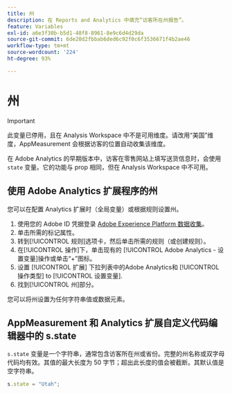 ```yaml
---
title: 州
description: 在 Reports and Analytics 中填充“访客所在州报告”。
feature: Variables
exl-id: a6e3f30b-b5d1-48f8-8961-8e9c6d4d29da
source-git-commit: 6de20d2fbbab6ded6c92f0c6f3536671f4b2ae46
workflow-type: tm+mt
source-wordcount: '224'
ht-degree: 93%

---
```


# 州

>[!IMPORTANT]
>
>此变量已停用，且在 Analysis Workspace 中不是可用维度。请改用“美国”维度，AppMeasurement 会根据访客的位置自动收集该维度。

在 Adobe Analytics 的早期版本中，访客在零售网站上填写送货信息时，会使用 `state` 变量。它的功能与 prop 相同，但在 Analysis Workspace 中不可用。

## 使用 Adobe Analytics 扩展程序的州

您可以在配置 Analytics 扩展时（全局变量）或根据规则设置州。

1. 使用您的 Adobe ID 凭据登录 [Adobe Experience Platform 数据收集](https://experience.adobe.com/data-collection)。
2. 单击所需的标记属性。
3. 转到[!UICONTROL 规则]选项卡，然后单击所需的规则（或创建规则）。
4. 在[!UICONTROL 操作]下，单击现有的 [!UICONTROL Adobe Analytics - 设置变量]操作或单击“+”图标。
5. 设置 [!UICONTROL 扩展] 下拉列表中的Adobe Analytics和 [!UICONTROL 操作类型] to [!UICONTROL 设置变量].
6. 找到[!UICONTROL 州]部分。

您可以将州设置为任何字符串值或数据元素。

## AppMeasurement 和 Analytics 扩展自定义代码编辑器中的 s.state

`s.state` 变量是一个字符串，通常包含访客所在州或省份。完整的州名称或双字母代码均有效。其值的最大长度为 50 字节；超出此长度的值会被截断。其默认值是空字符串。

```js
s.state = "Utah";
```

